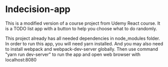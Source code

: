 # Indecision-app

This is a modified version of a course project from Udemy React course. It is a TODO list app with a button to help you choose what to do randomly.

This project already has all needed dependencies in node_modules folder. In order to run this app, you will need yarn installed. And you may also need to install webpack and webpack-dev-server globally. Then use command "yarn run dev-server" to run the app and open web browser with localhost:8080